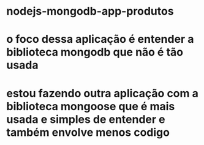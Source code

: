 # nodejs-mongodb-app-produtos
# o foco dessa aplicação é entender a biblioteca mongodb que não é tão usada
# estou fazendo outra aplicação com a biblioteca mongoose que é mais usada e simples de entender e também envolve menos codigo

